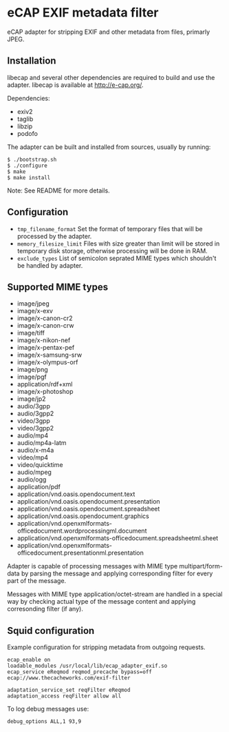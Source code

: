 # eCAP EXIF metadata filter

eCAP adapter for stripping EXIF and other metadata from files,
primarly JPEG.

## Installation

libecap and several other dependencies are required to build and use
the adapter. libecap is available at http://e-cap.org/.

Dependencies:
* exiv2
* taglib
* libzip
* podofo

The adapter can be built and installed from sources, usually by
running:

    $ ./bootstrap.sh
    $ ./configure
    $ make
    $ make install

Note: See README for more details.

## Configuration

* `tmp_filename_format`
    Set the format of temporary files that will be processed
    by the adapter.
* `memory_filesize_limit`
    Files with size greater than limit will be stored in temporary
    disk storage, otherwise processing will be done in RAM.
* `exclude_types`
    List of semicolon seprated MIME types which shouldn't be
    handled by adapter.

## Supported MIME types

* image/jpeg
* image/x-exv
* image/x-canon-cr2
* image/x-canon-crw
* image/tiff
* image/x-nikon-nef
* image/x-pentax-pef
* image/x-samsung-srw
* image/x-olympus-orf
* image/png
* image/pgf
* application/rdf+xml
* image/x-photoshop
* image/jp2
* audio/3gpp
* audio/3gpp2
* video/3gpp
* video/3gpp2
* audio/mp4
* audio/mp4a-latm
* audio/x-m4a
* video/mp4
* video/quicktime
* audio/mpeg
* audio/ogg
* application/pdf
* application/vnd.oasis.opendocument.text
* application/vnd.oasis.opendocument.presentation
* application/vnd.oasis.opendocument.spreadsheet
* application/vnd.oasis.opendocument.graphics
* application/vnd.openxmlformats-officedocument.wordprocessingml.document
* application/vnd.openxmlformats-officedocument.spreadsheetml.sheet
* application/vnd.openxmlformats-officedocument.presentationml.presentation

Adapter is capable of processing messages with MIME type multipart/form-data by parsing the message and applying corresponding filter for every part of the message.

Messages with MIME type application/octet-stream are handled in a special way by checking actual type of the message content and applying corresonding filter (if any).

## Squid configuration

Example configuration for stripping metadata from outgoing requests.

    ecap_enable on
    loadable_modules /usr/local/lib/ecap_adapter_exif.so
    ecap_service eReqmod reqmod_precache bypass=off ecap://www.thecacheworks.com/exif-filter

    adaptation_service_set reqFilter eReqmod
    adaptation_access reqFilter allow all

To log debug messages use:

    debug_options ALL,1 93,9
